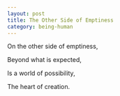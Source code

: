 ```yaml
---
layout: post
title: The Other Side of Emptiness
category: being-human
---
```


On the other side of emptiness,

Beyond what is expected,

Is a world of possibility,

The heart of creation.


